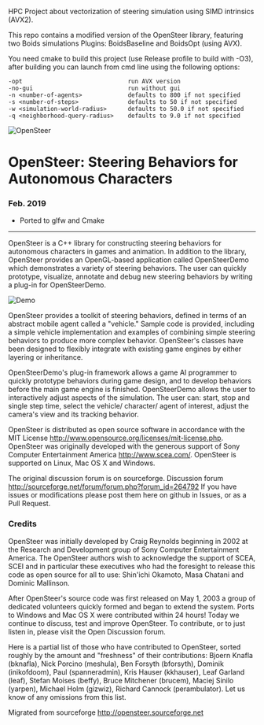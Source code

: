 HPC Project about vectorization of steering simulation using SIMD intrinsics (AVX2).

This repo contains a modified version of the OpenSteer library, featuring two Boids simulations Plugins: BoidsBaseline and BoidsOpt (using AVX).

You need cmake to build this project (use Release profile to build with -O3), after building you can launch from cmd line using the following options:

    -opt                              run AVX version
    -no-gui                           run without gui
    -n <number-of-agents>             defaults to 800 if not specified
    -s <number-of-steps>              defaults to 50 if not specified
    -w <simulation-world-radius>      defaults to 50.0 if not specified
    -q <neighborhood-query-radius>    defaults to 9.0 if not specified


![OpenSteer](doc/images/beta_250a.gif)

# OpenSteer: Steering Behaviors for Autonomous Characters 

### Feb. 2019

- Ported to glfw and Cmake

----------------

OpenSteer is a C++ library for constructing steering behaviors for autonomous characters in games and animation. 
In addition to the library, OpenSteer provides an OpenGL-based application called OpenSteerDemo which 
demonstrates a variety of steering behaviors. The user can quickly prototype, visualize, 
annotate and debug new steering behaviors by writing a plug-in for OpenSteerDemo.

![Demo](doc/images/typical_SteerTest.png)

OpenSteer provides a toolkit of steering behaviors, defined in terms of an abstract mobile agent called 
a "vehicle." Sample code is provided, including a simple vehicle implementation and examples of combining 
simple steering behaviors to produce more complex behavior. OpenSteer's classes have been designed to flexibly 
integrate with existing game engines by either layering or inheritance. 

OpenSteerDemo's plug-in framework allows a game AI programmer to quickly prototype behaviors during game 
design, and to develop behaviors before the main game engine is finished. OpenSteerDemo allows the user 
to interactively adjust aspects of the simulation. The user can: start, stop and single step time, select 
the vehicle/ character/ agent of interest, adjust the camera's view and its tracking behavior.

OpenSteer is distributed as open source software in accordance with the MIT 
License http://www.opensource.org/licenses/mit-license.php. OpenSteer was originally developed with the
generous  support of Sony Computer Entertainment America http://www.scea.com/. OpenSteer is supported
on Linux, Mac OS X and Windows.

The original discussion forum is on sourceforge. Discussion forum http://sourceforge.net/forum/forum.php?forum_id=264792
If you have issues or modifications please post them here on github in Issues, or as a Pull Request.

### Credits

OpenSteer was initially developed by Craig Reynolds beginning in 2002 at the Research and Development 
group of Sony Computer Entertainment America. The OpenSteer authors wish to acknowledge the support 
of SCEA, SCEI and in particular these executives who had the foresight to release this code as 
open source for all to use: Shin'ichi Okamoto, Masa Chatani and Dominic Mallinson.

After OpenSteer's source code was first released on May 1, 2003 a group of dedicated volunteers 
quickly formed and began to extend the system. Ports to Windows and Mac OS X were contributed within 
24 hours! Today we continue to discuss, test and improve OpenSteer. To contribute, or to just listen in, 
please visit the Open Discussion forum.

Here is a partial list of those who have contributed to OpenSteer, sorted roughly by the amount 
and "freshness" of their contributions: Bjoern Knafla (bknafla), Nick Porcino (meshula), 
Ben Forsyth (bforsyth), Dominik (inikofdoom), Paul (spanneradmin), Kris Hauser (kkhauser), 
Leaf Garland (leaf), Stefan Moises (beffy), Bruce Mitchener (brucem), Maciej Sinilo (yarpen), 
Michael Holm (gizwiz), Richard Cannock (perambulator).  Let us know of any omissions from this list.

Migrated from sourceforge http://opensteer.sourceforge.net


